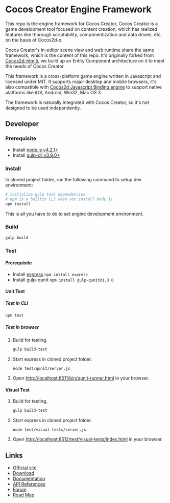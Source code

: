 # Cocos Creator Engine Framework

This repo is the engine framework for Cocos Creator, Cocos Creator is a game development tool focused on content creation, which has realized features like thorough scriptability, componentization and data driven, etc. on the basis of Cocos2d-x.

Cocos Creator's in-editor scene view and web runtime share the same framework, which is the content of this repo. It's originally forked from [Cocos2d-html5](https://github.com/cocos2d/cocos2d-html5/), we build up an Entity Component architecture on it to meet the needs of Cocos Creator. 

This framework is a cross-platform game engine written in Javascript and licensed under MIT. It supports major desktop and mobile browsers, it's also compatible with [Cocos2d Javascript Binding engine](https://github.com/cocos-creator/cocos2d-x-lite) to support native platforms like iOS, Android, Win32, Mac OS X.

The framework is naturally integrated with Cocos Creator, so it's not designed to be used independently.

## Developer

### Prerequisite

- Install [node.js v4.2.1+](https://nodejs.org/)
- Install [gulp-cli v3.9.0+](https://github.com/gulpjs/gulp/blob/master/docs/getting-started.md)

### Install

In cloned project folder, run the following command to setup dev environment:

```bash
# Initialize gulp task dependencies
# npm is a builtin CLI when you install Node.js
npm install
```

This is all you have to do to set engine development environment.

### Build

```bash
gulp build
```

### Test

#### Prerequisite

 - Install [express](http://expressjs.com/) `npm install express`
 - Install gulp-qunit `npm install gulp-qunit@1.3.0`

#### Unit Test

##### Test in CLI

```bash
npm test
```

##### Test in browser

1. Build for testing. <br>

    ```bash
    gulp build-test
    ```

2. Start express in cloned project folder.

    ```
    node test/qunit/server.js
    ```

3. Open [http://localhost:8511/bin/qunit-runner.html](http://localhost:8511/bin/qunit-runner.html) in your browser.

#### Visual Test

1. Build for testing.<br>

    ```bash
    gulp build-test
    ```

2. Start express in cloned project folder.

    ```
    node test/visual-tests/server.js
    ```

3. Open [http://localhost:8512/test/visual-tests/index.html](http://localhost:8512/test/visual-tests/index.html) in your browser.

## Links

* [Official site](http://cocos2d-x.org/creator)
* [Download](http://cocos2d-x.org/download)
* [Documentation](http://cocos2d-x.org/docs/editors_and_tools/creator/index.html)
* [API References](http://cocos2d-x.org/docs/api-ref/creator/v1.0/)
* [Forum](http://discuss.cocos2d-x.org/c/editors-and-tools/cocos-creator)
* [Road Map](http://discuss.cocos2d-x.org/t/cocos-creator-roadmap)
